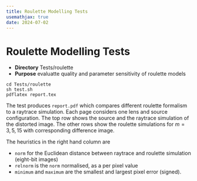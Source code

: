 ```yaml
---
title: Roulette Modelling Tests
usemathjax: true
date: 2024-07-02
---
```



# Roulette Modelling Tests

+ **Directory** Tests/roulette
+ **Purpose** evaluatte quality and parameter sensitivity of roulette models

```
cd Tests/roulette
sh test.sh
pdflatex report.tex
```

The test produces `report.pdf` which compares different roulette formalism
to a raytrace simulation.  Each page considers one lens and source configuration.
The top row shows the source and the raytrace simulation of the distorted
image.  The other rows show the roulette simulations for $m=3,5,15$ with 
corresponding difference image.

The heuristics in the right hand column are
+ `norm` for the Euclidean distance between raytrace and roulette simulation
  (eight-bit images)
+ `relnorm` is the `norm` normalised, as a per pixel value
+ `minimum` and `maximum` are the smallest and largest pixel error (signed).
